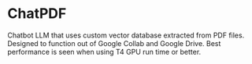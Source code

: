 # ChatPDF
Chatbot LLM that uses custom vector database extracted from PDF files. Designed to function out of Google Collab and Google Drive. Best performance is seen when using T4 GPU run time or better.
